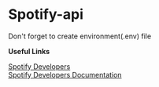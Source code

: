 # Spotify-api
Don't forget to create environment(.env) file

**Useful Links**

[Spotify Developers](https://developer.spotify.com/dashboard/login)  
[Spotify Developers Documentation](https://developer.spotify.com/documentation/)
